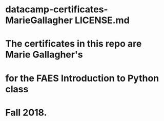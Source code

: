 # datacamp-certificates-MarieGallagher LICENSE.md

# The certificates in this repo are Marie Gallagher's
# for the FAES Introduction to Python class
# Fall 2018.
